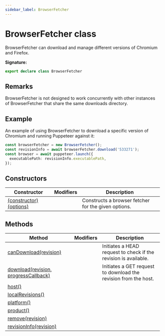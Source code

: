 ```yaml
---
sidebar_label: BrowserFetcher
---
```


# BrowserFetcher class

BrowserFetcher can download and manage different versions of Chromium and Firefox.

**Signature:**

```typescript
export declare class BrowserFetcher
```

## Remarks

BrowserFetcher is not designed to work concurrently with other instances of BrowserFetcher that share the same downloads directory.

## Example

An example of using BrowserFetcher to download a specific version of Chromium and running Puppeteer against it:

```ts
const browserFetcher = new BrowserFetcher();
const revisionInfo = await browserFetcher.download('533271');
const browser = await puppeteer.launch({
  executablePath: revisionInfo.executablePath,
});
```

## Constructors

| Constructor                                                           | Modifiers | Description                                         |
| --------------------------------------------------------------------- | --------- | --------------------------------------------------- |
| [(constructor)(options)](./puppeteer.browserfetcher._constructor_.md) |           | Constructs a browser fetcher for the given options. |

## Methods

| Method                                                                         | Modifiers | Description                                                     |
| ------------------------------------------------------------------------------ | --------- | --------------------------------------------------------------- |
| [canDownload(revision)](./puppeteer.browserfetcher.candownload.md)             |           | Initiates a HEAD request to check if the revision is available. |
| [download(revision, progressCallback)](./puppeteer.browserfetcher.download.md) |           | Initiates a GET request to download the revision from the host. |
| [host()](./puppeteer.browserfetcher.host.md)                                   |           |                                                                 |
| [localRevisions()](./puppeteer.browserfetcher.localrevisions.md)               |           |                                                                 |
| [platform()](./puppeteer.browserfetcher.platform.md)                           |           |                                                                 |
| [product()](./puppeteer.browserfetcher.product.md)                             |           |                                                                 |
| [remove(revision)](./puppeteer.browserfetcher.remove.md)                       |           |                                                                 |
| [revisionInfo(revision)](./puppeteer.browserfetcher.revisioninfo.md)           |           |                                                                 |
